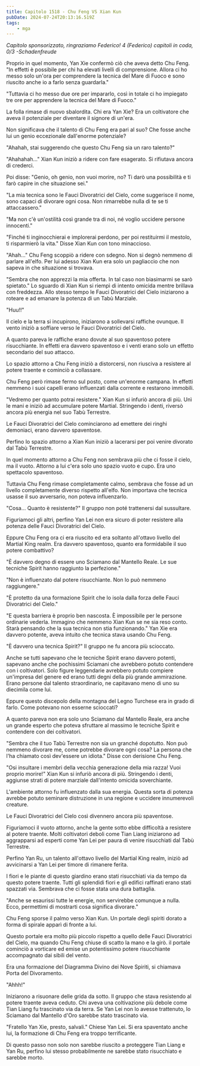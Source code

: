 ```yaml
---
title: Capitolo 1518 - Chu Feng VS Xian Kun
pubDate: 2024-07-24T20:13:16.519Z
tags:
    - mga
---
```



<em>Capitolo sponsorizzato, ringraziamo Federico!
4 (Federico) capitoli in coda, 0/3
-Schadenfreude</em>


Proprio in quel momento, Yan Xie confermò ciò che aveva detto Chu Feng. "In effetti è possibile per chi ha elevati livelli di comprensione. Allora ci ho messo solo un'ora per comprendere la tecnica del Mare di Fuoco e sono riuscito anche io a farlo senza guardarla."


"Tuttavia ci ho messo due ore per impararlo, così in totale ci ho impiegato tre ore per apprendere la tecnica del Mare di Fuoco."


La folla rimase di nuovo sbalordita. Chi era Yan Xie? Era un coltivatore che aveva il potenziale per diventare il signore di un'era.


Non significava che il talento di Chu Feng era pari al suo? Che fosse anche lui un genio eccezionale dall'enorme potenziale?


"Ahahah, stai suggerendo che questo Chu Feng sia un raro talento?"


"Ahahahah..." Xian Kun iniziò a ridere con fare esagerato. Si rifiutava ancora di crederci.


Poi disse: "Genio, oh genio, non vuoi morire, no? Ti darò una possibilità e ti farò capire in che situazione sei."


"La mia tecnica sono le Fauci Divoratrici del Cielo, come suggerisce il nome, sono capaci di divorare ogni cosa. Non rimarrebbe nulla di te se ti attaccassero."


"Ma non c'è un'ostilità così grande tra di noi, né voglio uccidere persone innocenti."


"Finché ti inginocchierai e implorerai perdono, per poi restituirmi il mestolo, ti risparmierò la vita." Disse Xian Kun con tono minaccioso.


"Ahah..." Chu Feng scoppiò a ridere con sdegno. Non si degnò nemmeno di parlare all'elfo. Per lui adesso Xian Kun era solo un pagliaccio che non sapeva in che situazione si trovava.


"Sembra che non apprezzi la mia offerta. In tal caso non biasimarmi se sarò spietato." Lo sguardo di Xian Kun si riempì di intento omicida mentre brillava con freddezza. Allo stesso tempo le Fauci Divoratrici del Cielo iniziarono a roteare e ad emanare la potenza di un Tabù Marziale.


"Huu!!"


Il cielo e la terra si incupirono, iniziarono a sollevarsi raffiche ovunque. Il vento iniziò a soffiare verso le Fauci Divoratrici del Cielo.


A quanto pareva le raffiche erano dovute al suo spaventoso potere risucchiante. In effetti era davvero spaventoso e i venti erano solo un effetto secondario del suo attacco.


Lo spazio attorno a Chu Feng iniziò a distorcersi, non riusciva a resistere al potere traente e cominciò a collassare.


Chu Feng però rimase fermo sul posto, come un'enorme campana. In effetti nemmeno i suoi capelli erano influenzati dalla corrente e restarono immobili.


"Vedremo per quanto potrai resistere." Xian Kun si infuriò ancora di più. Unì le mani e iniziò ad accumulare potere Martial. Stringendo i denti, riversò ancora più energia nel suo Tabù Terrestre.


Le Fauci Divoratrici del Cielo cominciarono ad emettere dei ringhi demoniaci, erano davvero spaventose.


Perfino lo spazio attorno a Xian Kun iniziò a lacerarsi per poi venire divorato dal Tabù Terrestre.


In quel momento attorno a Chu Feng non sembrava più che ci fosse il cielo, ma il vuoto. Attorno a lui c'era solo uno spazio vuoto e cupo. Era uno spettacolo spaventoso.


Tuttavia Chu Feng rimase completamente calmo, sembrava che fosse ad un livello completamente diverso rispetto all'elfo. Non importava che tecnica usasse il suo avversario, non poteva influenzarlo.


"Cosa... Quanto è resistente?" Il gruppo non poté trattenersi dal sussultare.


Figuriamoci gli altri, perfino Yan Lei non era sicuro di poter resistere alla potenza delle Fauci Divoratrici del Cielo.


Eppure Chu Feng ora ci era riuscito ed era soltanto all'ottavo livello del Martial King realm. Era davvero spaventoso, quanto era formidabile il suo potere combattivo?


"È davvero degno di essere uno Sciamano dal Mantello Reale. Le sue tecniche Spirit hanno raggiunto la perfezione."


"Non è influenzato dal potere risucchiante. Non lo può nemmeno raggiungere."


"È protetto da una formazione Spirit che lo isola dalla forza delle Fauci Divoratrici del Cielo."


"E questa barriera è proprio ben nascosta. È impossibile per le persone ordinarie vederla. Immagino che nemmeno Xian Kun se ne sia reso conto. Starà pensando che la sua tecnica non stia funzionando." Yan Xie era davvero potente, aveva intuito che tecnica stava usando Chu Feng.


"È davvero una tecnica Spirit?" Il gruppo ne fu ancora più scioccato.


Anche se tutti sapevano che le tecniche Spirit erano davvero potenti, sapevano anche che pochissimi Sciamani che avrebbero potuto contendere con i coltivatori. Solo figure leggendarie avrebbero potuto compiere un'impresa del genere ed erano tutti degni della più grande ammirazione. Erano persone dal talento straordinario, ne capitavano meno di uno su diecimila come lui.


Eppure questo discepolo della montagna del Legno Turchese era in grado di farlo. Come potevano non esserne scioccati?


A quanto pareva non era solo uno Sciamano dal Mantello Reale, era anche un grande esperto che poteva sfruttare al massimo le tecniche Spirit e contendere con dei coltivatori.


"Sembra che il tuo Tabù Terrestre non sia un granché dopotutto. Non può nemmeno divorare me, come potrebbe divorare ogni cosa? La persona che l'ha chiamato così dev'essere un idiota." Disse con derisione Chu Feng.


"Osi insultare i membri della vecchia generazione della mia razza! Vuoi proprio morire!" Xian Kun si infuriò ancora di più. Stringendo i denti, aggiunse strati di potere marziale dall'intento omicida soverchiante.


L'ambiente attorno fu influenzato dalla sua energia. Questa sorta di potenza avrebbe potuto seminare distruzione in una regione e uccidere innumerevoli creature.


Le Fauci Divoratrici del Cielo così divennero ancora più spaventose.


Figuriamoci il vuoto attorno, anche la gente sotto ebbe difficoltà a resistere al potere traente. Molti coltivatori deboli come Tian Liang iniziarono ad aggrapparsi ad esperti come Yan Lei per paura di venire risucchiati dal Tabù Terrestre.


Perfino Yan Ru, un talento all'ottavo livello del Martial King realm, iniziò ad avvicinarsi a Yan Lei per timore di rimanere ferita.


I fiori e le piante di questo giardino erano stati risucchiati via da tempo da questo potere traente. Tutti gli splendidi fiori e gli edifici raffinati erano stati spazzati via. Sembrava che ci fosse stata una dura battaglia.


"Anche se esaurissi tutte le energie, non servirebbe comunque a nulla. Ecco, permettimi di mostrarti cosa significa divorare."


Chu Feng sporse il palmo verso Xian Kun. Un portale degli spiriti dorato a forma di spirale apparì di fronte a lui.


Questo portale era molto più piccolo rispetto a quello delle Fauci Divoratrici del Cielo, ma quando Chu Feng chiuse di scatto la mano e la girò. il portale cominciò a vorticare ed emise un potentissimo potere risucchiante accompagnato dai sibili del vento.


Era una formazione del Diagramma Divino dei Nove Spiriti, si chiamava Porta del Divoramento.


"Ahhh!"


Iniziarono a risuonare delle grida da sotto. Il gruppo che stava resistendo al potere traente aveva ceduto. Chi aveva una coltivazione più debole come Tian Liang fu trascinato via da terra. Se Yan Lei non lo avesse trattenuto, lo Sciamano dal Mantello d'Oro sarebbe stato trascinato via.


"Fratello Yan Xie, presto, salvali." Chiese Yan Lei. Si era spaventato anche lui, la formazione di Chu Feng era troppo terrificante.


Di questo passo non solo non sarebbe riuscito a proteggere Tian Liang e Yan Ru, perfino lui stesso probabilmente ne sarebbe stato risucchiato e sarebbe morto.
                                



